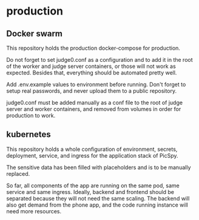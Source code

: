 # production

## Docker swarm
This repository holds the production docker-compose for production.

Do not forget to set judge0.conf as  a configuration and to add it in the root of the worker and judge server containers, or those will not work as expected. Besides that, everything should be automated pretty well.

Add .env.example values to environment before running. 
Don't forget to setup real passwords, and never upload them to a public repository.

judge0.conf must be added manually as a conf file to the root of judge server and worker containers, and removed from volumes in order for production to work.

## kubernetes

This repository holds a whole configuration of environment, secrets, deployment, service, and ingress for the application stack of PicSpy. 

The sensitive data has been filled with placeholders and is to be manually replaced.

So far, all components of the app are running on the same pod, same service and same ingress. Ideally, backend and frontend should be separated because they will not need the same scaling. The backend will also get demand from the phone app, and the code running instance will need more resources.